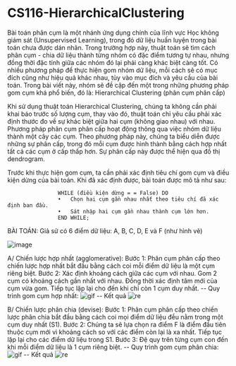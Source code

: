# CS116-HierarchicalClustering

Bài toán phân cụm là một nhánh ứng dụng chính của lĩnh vực Học không giám sát (Unsupervised Learning), trong đó dữ liệu huấn luyện trong bài toán chưa được dán nhãn. Trong trường hợp này, thuật toán sẽ tìm cách phân cụm - chia dữ liệu thành từng nhóm có đặc điểm tương tự nhau, nhưng đồng thời đặc tính giữa các nhóm đó lại phải càng khác biệt càng tốt.
	Có nhiều phương pháp để thực hiện gom nhóm dữ liệu, mỗi cách sẽ có mục đích cũng như hiệu quả khác nhau, tùy vào mục đích và yêu cầu của bài toán. Trong bài viết này, nhóm sẽ đề cập đến một trong những phương pháp gom cụm khá phổ biến, đó là: 
Hierarchical Clustering (phân cụm phân cấp)

Khi sử dụng thuật toán Hierarchical Clustering, chúng ta không cần phải khai báo trước số lượng cụm, thay vào đó, thuật toán chỉ yêu cầu phải xác định thước đo về sự khác biệt giữa hai cụm (không giao nhau) với nhau. 
Phương pháp phân cụm phân cấp hoạt động thông qua việc nhóm dữ liệu thành một cây các cụm. Theo phương pháp này, chúng ta biểu diễn được những sự phân cấp, trong đó mỗi cụm được hình thành bằng cách hợp nhất tất cả các cụm ở cấp thấp hơn. Sự phân cấp này được thể hiện qua đồ thị dendrogram.
 
Trước khi thực hiện gom cụm, ta cần phải xác định tiêu chí gom cụm và điều kiện dừng của bài toán. Khi đã xác định được, bài toán được mô tả như sau:

                    WHILE (điều kiện dừng = = False) DO
                    •	Chọn hai cụm gần nhau nhất theo tiêu chí đã xác định ban đầu.
                    •	Sát nhập hai cụm gần nhau thành cụm lớn hơn.
                    END WHILE;


BÀI TOÁN:
         Giả sử có 6 điểm dữ liệu: A, B, C, D, E và F (như hình vẽ)
 
![image](https://user-images.githubusercontent.com/81065789/147846213-44a3874e-3c06-4c23-b4cd-f0b5fabe3134.png)

A/ Chiến lược hợp nhất (agglomerative):
Bước 1: Phân cụm phân cấp theo chiến lược hợp nhất bắt đầu bằng cách coi mỗi điểm dữ liệu là một cụm riêng biệt.
Bước 2: Xác định khoảng cách giữa các cụm với nhau. Gom 2 cụm có khoảng cách gần nhất với nhau. Đồng thời xác định tâm mới của cụm vừa gom. Tiếp tục lặp lại cho đến khi chỉ còn 1 cụm duy nhất.
-- Quy trình gom cụm hợp nhất:
![gif](https://user-images.githubusercontent.com/81065789/147846115-bdc89dce-dad9-49bb-bdad-c24981f9f3ca.gif)
-- Kết quả
![re](https://user-images.githubusercontent.com/81065789/147846163-1790ff52-9961-4106-8621-492f87214012.png)

B/ Chiến lược phân chia (devise):
Bước 1: Phân cụm phân cấp theo chiến lược phân chia bắt đầu bằng cách coi mọi điểm dữ liệu đều nằm trong một cụm duy nhất (S1).
Bước 2: Chúng ta sẽ lựa chọn ra điểm F là điểm đầu tiên thuộc cụm mới vì khoảng cách so với các điểm còn lại là xa nhất. Tiếp tục lặp lại cho các điểm dữ liệu trong S1.
Bước 3: Đệ quy trên từng cụm con đến khi mỗi điểm dữ liệu là 1 cụm riêng biệt.
-- Quy trình gom cụm phân chia:
![gif](https://user-images.githubusercontent.com/81065789/147846182-3c0a1a32-4cdf-4b5b-a959-e337d0487798.gif)
-- Kết quả
![re](https://user-images.githubusercontent.com/81065789/147846186-28452018-47e7-4b04-832c-70885926a757.png)


